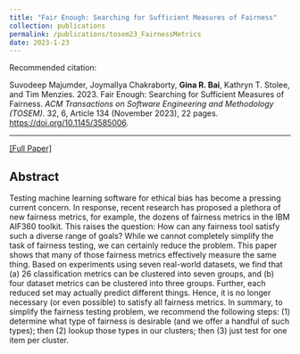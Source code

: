 ```yaml
---
title: "Fair Enough: Searching for Sufficient Measures of Fairness"
collection: publications
permalink: /publications/tosem23_FairnessMetrics
date: 2023-1-23
---
```

Recommended citation: 

Suvodeep Majumder, Joymallya Chakraborty, **Gina R. Bai**, Kathryn T. Stolee, and Tim Menzies. 2023. Fair Enough: Searching for Sufficient Measures of Fairness. <i>ACM Transactions on Software Engineering and Methodology (TOSEM)</i>. 32, 6, Article 134 (November 2023), 22 pages.  https://doi.org/10.1145/3585006.

---
[[Full Paper]](https://dl.acm.org/doi/10.1145/3585006)

## Abstract
Testing machine learning software for ethical bias has become a pressing current concern. In response, recent research has proposed a plethora of new fairness metrics, for example, the dozens of fairness metrics in the IBM AIF360 toolkit. This raises the question: How can any fairness tool satisfy such a diverse range of goals? While we cannot completely simplify the task of fairness testing, we can certainly reduce the problem. This paper shows that many of those fairness metrics effectively measure the same thing. Based on experiments using seven real-world datasets, we find that (a) 26 classification metrics can be clustered into seven groups, and (b) four dataset metrics can be clustered into three groups. Further, each reduced set may actually predict different things. Hence, it is no longer necessary (or even possible) to satisfy all fairness metrics. In summary, to simplify the fairness testing problem, we recommend the following steps: (1) determine what type of fairness is desirable (and we offer a handful of such types); then (2) lookup those types in our clusters; then (3) just test for one item per cluster.